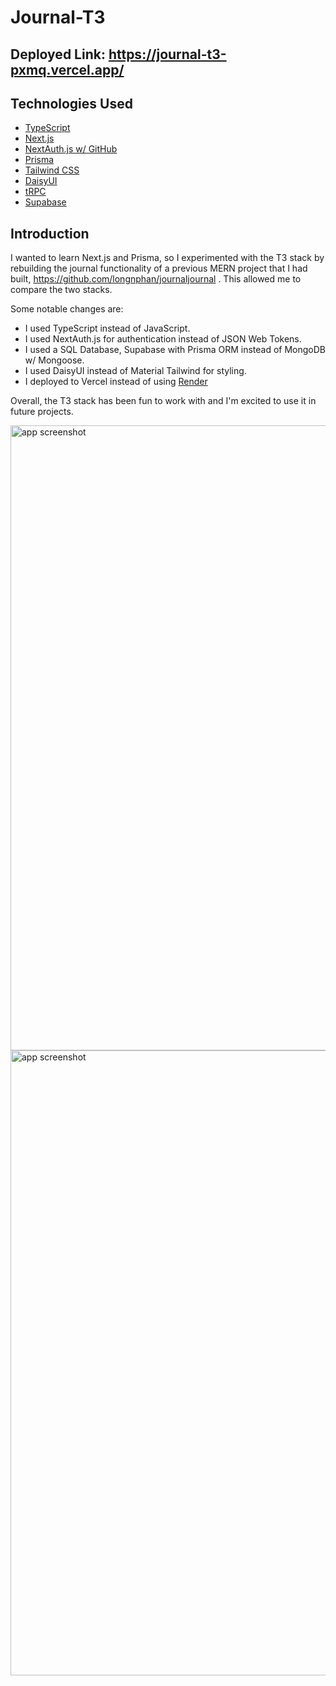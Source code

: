 # Journal-T3

## Deployed Link: https://journal-t3-pxmq.vercel.app/

## Technologies Used

- [TypeScript](https://www.typescriptlang.org/)
- [Next.js](https://nextjs.org)
- [NextAuth.js w/ GitHub](https://next-auth.js.org)
- [Prisma](https://prisma.io)
- [Tailwind CSS](https://tailwindcss.com)
- [DaisyUI](https://https://daisyui.com/)
- [tRPC](https://trpc.io)
- [Supabase](https://supabase.com/)

## Introduction

I wanted to learn Next.js and Prisma, so I experimented with the T3 stack by rebuilding the journal functionality of a previous MERN project that I had built, https://github.com/longnphan/journaljournal . This allowed me to compare the two stacks.

Some notable changes are:

- I used TypeScript instead of JavaScript.
- I used NextAuth.js for authentication instead of JSON Web Tokens.
- I used a SQL Database, Supabase with Prisma ORM instead of MongoDB w/ Mongoose.
- I used DaisyUI instead of Material Tailwind for styling.
- I deployed to Vercel instead of using [Render](https://render.com/)

Overall, the T3 stack has been fun to work with and I'm excited to use it in future projects.

<img width="1000" alt="app screenshot" src="https://github.com/longnphan/journal-t3/assets/67768035/eecc04a3-f442-4426-aa10-6c1ab5827596">

<img width="1000" alt="app screenshot" src="https://github.com/longnphan/journal-t3/assets/67768035/10e9ecc1-3e10-4e89-b7ad-f41260761793">

